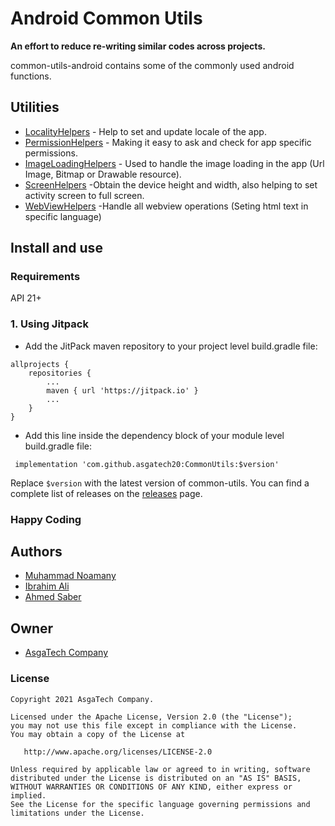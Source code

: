 # Android Common Utils
__An effort to reduce re-writing similar codes across projects.__  
  
common-utils-android contains some of the commonly used android functions.

## Utilities
- [LocalityHelpers](./commonutils/src/main/java/com/asgatech/commonutils/LocalityHelper.kt) - Help to set and update locale of the app.
- [PermissionHelpers](./commonutils/src/main/java/com/asgatech/commonutils/permissions/PermissionHandler.kt) - Making it easy to ask and check for app specific permissions.
- [ImageLoadingHelpers](./commonutils/src/main/java/com/asgatech/commonutils/ImageLoaderHelper.kt) - Used to handle the image loading in the app (Url Image, Bitmap or Drawable resource).
- [ScreenHelpers](./commonutils/src/main/java/com/asgatech/commonutils/ScreenHelpers.kt) -Obtain the device height and width, also helping to set activity screen to full screen.
- [WebViewHelpers](./commonutils/src/main/java/com/asgatech/commonutils/WebViewHelper.kt) -Handle all webview operations (Seting html text in specific language) 

## Install and use
### Requirements
API 21+

### 1. Using Jitpack
* Add the JitPack maven repository to your project level build.gradle file:
```
allprojects {
    repositories {
        ...
        maven { url 'https://jitpack.io' }
        ...
    }
}
```

* Add this line inside the dependency block of your module level build.gradle file:
```
 implementation 'com.github.asgatech20:CommonUtils:$version'
```
Replace `$version` with the latest version of common-utils. You can find a complete list of releases on the [releases](https://github.com/asgatech20/CommonUtils/releases) page.

### Happy Coding

## Authors

* [Muhammad Noamany](https://github.com/muhammadnomany25)
* [Ibrahim Ali](https://github.com/IbrahimAli2017)
* [Ahmed Saber](https://github.com/Ahmed-Saber-25)

## Owner

* [AsgaTech Company](https://github.com/asgatech20)


### License

    Copyright 2021 AsgaTech Company.

    Licensed under the Apache License, Version 2.0 (the "License");
    you may not use this file except in compliance with the License.
    You may obtain a copy of the License at

       http://www.apache.org/licenses/LICENSE-2.0

    Unless required by applicable law or agreed to in writing, software
    distributed under the License is distributed on an "AS IS" BASIS,
    WITHOUT WARRANTIES OR CONDITIONS OF ANY KIND, either express or implied.
    See the License for the specific language governing permissions and
    limitations under the License.

